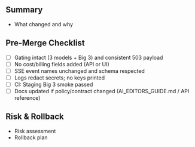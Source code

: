 ## Summary

- What changed and why

## Pre-Merge Checklist

- [ ] Gating intact (3 models + Big 3) and consistent 503 payload
- [ ] No cost/billing fields added (API or UI)
- [ ] SSE event names unchanged and schema respected
- [ ] Logs redact secrets; no keys printed
- [ ] CI: Staging Big 3 smoke passed
- [ ] Docs updated if policy/contract changed (AI_EDITORS_GUIDE.md / API reference)

## Risk & Rollback

- Risk assessment
- Rollback plan

